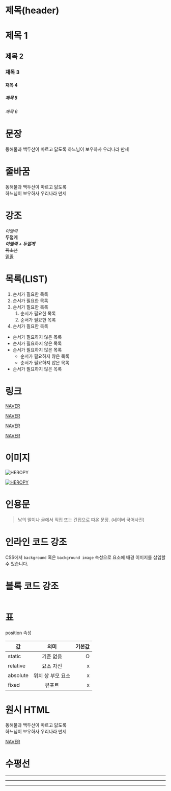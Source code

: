 # 제목(header)

# 제목 1
## 제목 2
### 재목 3
#### 재목 4
##### 재목 5
###### 재목 6

# 문장

동해물과 백두산이 마르고 닳도록
하느님이 보우하사 우리나라 만세

# 줄바꿈

동해물과 백두산이 마르고 닳도록<br/>
하느님이 보우하사 우리나라 만세

#  강조

_이텔릭_  
**두껍게**  
**_이텔릭 + 두껍게_**  
~~취소선~~  
<u>밑줄</u>  

# 목록(LIST)

1. 순서가 필요한 목록
1. 순서가 필요한 목록
1. 순서가 필요한 목록
    1. 순서가 필요한 목록
    1. 순서가 필요한 목록   
1. 순서가 필요한 목록

- 순서가 필요하지 않은 목록 
- 순서가 필요하지 않은 목록 
- 순서가 필요하지 않은 목록 
    - 순서가 필요하지 않은 목록 
    - 순서가 필요하지 않은 목록 
- 순서가 필요하지 않은 목록 

# 링크 

<a  href="https://www.naver.com/">NAVER</a>

[NAVER](https://www.naver.com)

<a  href="https://www.naver.com" title="naver로 이동">NAVER</a>

[NAVER](https://www.naver.com "naver로 이동")

# 이미지

![HEROPY](https://heropy.blog/css/images/pattern.png)

[![HEROPY](https://heropy.blog/css/images/pattern.png)](https://heropy.blog)

# 인용문

> 남의 말이나 글에서 직접 또는 간접으로 따온 문장. 
> (네이버 국어사전)


# 인라인 코드 강조

CSS에서 `background` 혹은 ``background image`` 속성으로 요소에 배경 이미지를 삽입할 수 있습니다.

# 블록 코드 강조

```html

```

# 표

position 속성

값 | 의미 | 기본값  
--|:--:|--:
static | 기준 없음 | O  
relative | 요소 자신 | x
absolute | 위치 상 부모 요소 | x
fixed | 뷰포트 | x

# 원시 HTML 

동해물과 백두산이 마르고 닳도록<br/>
하느님이 보우하사 우리나라 만세

<a  href="https://www.naver.com" title="naver로 이동" target="_blank">NAVER</a>

# 수평선 

---

***

___

